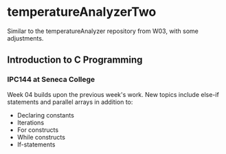 # temperatureAnalyzerTwo
Similar to the temperatureAnalyzer repository from W03, with some adjustments.

## Introduction to C Programming
### IPC144 at Seneca College

Week 04 builds upon the previous week's work. New topics include else-if statements and parallel arrays in addition to:
  - Declaring constants
  - Iterations
  - For constructs
  - While constructs
  - If-statements
